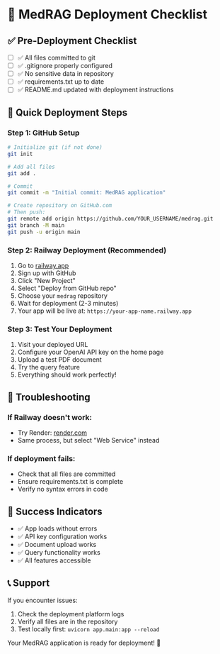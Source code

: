 # 🚀 MedRAG Deployment Checklist

## ✅ Pre-Deployment Checklist

- [ ] ✅ All files committed to git
- [ ] ✅ .gitignore properly configured
- [ ] ✅ No sensitive data in repository
- [ ] ✅ requirements.txt up to date
- [ ] ✅ README.md updated with deployment instructions

## 🎯 Quick Deployment Steps

### Step 1: GitHub Setup
```bash
# Initialize git (if not done)
git init

# Add all files
git add .

# Commit
git commit -m "Initial commit: MedRAG application"

# Create repository on GitHub.com
# Then push:
git remote add origin https://github.com/YOUR_USERNAME/medrag.git
git branch -M main
git push -u origin main
```

### Step 2: Railway Deployment (Recommended)
1. Go to [railway.app](https://railway.app)
2. Sign up with GitHub
3. Click "New Project"
4. Select "Deploy from GitHub repo"
5. Choose your `medrag` repository
6. Wait for deployment (2-3 minutes)
7. Your app will be live at: `https://your-app-name.railway.app`

### Step 3: Test Your Deployment
1. Visit your deployed URL
2. Configure your OpenAI API key on the home page
3. Upload a test PDF document
4. Try the query feature
5. Everything should work perfectly!

## 🔧 Troubleshooting

### If Railway doesn't work:
- Try Render: [render.com](https://render.com)
- Same process, but select "Web Service" instead

### If deployment fails:
- Check that all files are committed
- Ensure requirements.txt is complete
- Verify no syntax errors in code

## 🎉 Success Indicators

- ✅ App loads without errors
- ✅ API key configuration works
- ✅ Document upload works
- ✅ Query functionality works
- ✅ All features accessible

## 📞 Support

If you encounter issues:
1. Check the deployment platform logs
2. Verify all files are in the repository
3. Test locally first: `uvicorn app.main:app --reload`

Your MedRAG application is ready for deployment! 🚀 